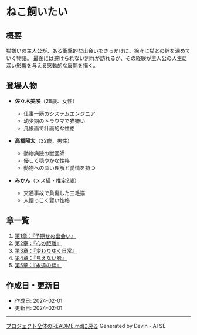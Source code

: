 # ねこ飼いたい

## 概要
猫嫌いの主人公が、ある衝撃的な出会いをきっかけに、徐々に猫との絆を深めていく物語。
最後には避けられない別れが訪れるが、その経験が主人公の人生に深い影響を与える感動的な展開を描く。

## 登場人物
- **佐々木美咲**（28歳、女性）
  - 仕事一筋のシステムエンジニア
  - 幼少期のトラウマで猫嫌い
  - 几帳面で計画的な性格

- **高橋陽太**（32歳、男性）
  - 動物病院の獣医師
  - 優しく穏やかな性格
  - 動物への深い理解と愛情を持つ

- **みかん**（メス猫・推定2歳）
  - 交通事故で負傷した三毛猫
  - 人懐っこく賢い性格

## 章一覧
1. [第1章：『予期せぬ出会い』](./chapter1.md)
2. [第2章：『心の距離』](./chapter2.md)
3. [第3章：『変わりゆく日常』](./chapter3.md)
4. [第4章：『見えない影』](./chapter4.md)
5. [第5章：『永遠の絆』](./chapter5.md)

## 作成日・更新日
- 作成日: 2024-02-01
- 更新日: 2024-02-01

---
[プロジェクト全体のREADME.mdに戻る](../README.md)
Generated by Devin - AI SE
